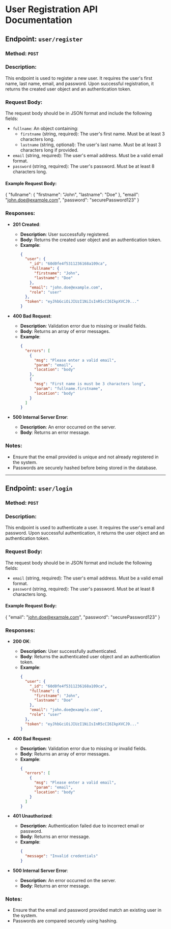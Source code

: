 # User Registration API Documentation

## Endpoint: `user/register`

### Method: `POST`

### Description:

This endpoint is used to register a new user. It requires the user's first name, last name, email, and password. Upon successful registration, it returns the created user object and an authentication token.

### Request Body:

The request body should be in JSON format and include the following fields:

- `fullname`: An object containing:
  - `firstname` (string, required): The user's first name. Must be at least 3 characters long.
  - `lastname` (string, optional): The user's last name. Must be at least 3 characters long if provided.
- `email` (string, required): The user's email address. Must be a valid email format.
- `password` (string, required): The user's password. Must be at least 8 characters long.

#### Example Request Body:

{
"fullname": {
"firstname": "John",
"lastname": "Doe"
},
"email": "john.doe@example.com",
"password": "securePassword123"
}

### Responses:

- **201 Created**:

  - **Description**: User successfully registered.
  - **Body**: Returns the created user object and an authentication token.
  - **Example**:
    ```json
    {
      "user": {
        "_id": "60d0fe4f5311236168a109ca",
        "fullname": {
          "firstname": "John",
          "lastname": "Doe"
        },
        "email": "john.doe@example.com",
        "role": "user"
      },
      "token": "eyJhbGciOiJIUzI1NiIsInR5cCI6IkpXVCJ9..."
    }
    ```

- **400 Bad Request**:

  - **Description**: Validation error due to missing or invalid fields.
  - **Body**: Returns an array of error messages.
  - **Example**:
    ```json
    {
      "errors": [
        {
          "msg": "Please enter a valid email",
          "param": "email",
          "location": "body"
        },
        {
          "msg": "First name is must be 3 characters long",
          "param": "fullname.firstname",
          "location": "body"
        }
      ]
    }
    ```

- **500 Internal Server Error**:
  - **Description**: An error occurred on the server.
  - **Body**: Returns an error message.

### Notes:

- Ensure that the email provided is unique and not already registered in the system.
- Passwords are securely hashed before being stored in the database.

---

## Endpoint: `user/login`

### Method: `POST`

### Description:

This endpoint is used to authenticate a user. It requires the user's email and password. Upon successful authentication, it returns the user object and an authentication token.

### Request Body:

The request body should be in JSON format and include the following fields:

- `email` (string, required): The user's email address. Must be a valid email format.
- `password` (string, required): The user's password. Must be at least 8 characters long.

#### Example Request Body:

{
"email": "john.doe@example.com",
"password": "securePassword123"
}

### Responses:

- **200 OK**:

  - **Description**: User successfully authenticated.
  - **Body**: Returns the authenticated user object and an authentication token.
  - **Example**:
    ```json
    {
      "user": {
        "_id": "60d0fe4f5311236168a109ca",
        "fullname": {
          "firstname": "John",
          "lastname": "Doe"
        },
        "email": "john.doe@example.com",
        "role": "user"
      },
      "token": "eyJhbGciOiJIUzI1NiIsInR5cCI6IkpXVCJ9..."
    }
    ```

- **400 Bad Request**:

  - **Description**: Validation error due to missing or invalid fields.
  - **Body**: Returns an array of error messages.
  - **Example**:
    ```json
    {
      "errors": [
        {
          "msg": "Please enter a valid email",
          "param": "email",
          "location": "body"
        }
      ]
    }
    ```

- **401 Unauthorized**:

  - **Description**: Authentication failed due to incorrect email or password.
  - **Body**: Returns an error message.
  - **Example**:
    ```json
    {
      "message": "Invalid credentials"
    }
    ```

- **500 Internal Server Error**:
  - **Description**: An error occurred on the server.
  - **Body**: Returns an error message.

### Notes:

- Ensure that the email and password provided match an existing user in the system.
- Passwords are compared securely using hashing.
